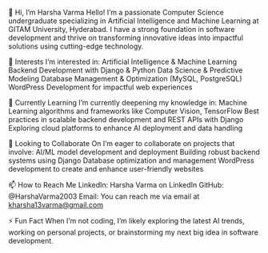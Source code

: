 👋 Hi, I’m Harsha Varma
Hello! I’m a passionate Computer Science undergraduate specializing in Artificial Intelligence and Machine Learning at GITAM University, Hyderabad. I have a strong foundation in software development and thrive on transforming innovative ideas into impactful solutions using cutting-edge technology.

👀 Interests
I’m interested in:
Artificial Intelligence & Machine Learning
Backend Development with Django & Python
Data Science & Predictive Modeling
Database Management & Optimization (MySQL, PostgreSQL)
WordPress Development for impactful web experiences

🌱 Currently Learning
I’m currently deepening my knowledge in:
Machine Learning algorithms and frameworks like Computer Vision, TensorFlow
Best practices in scalable backend development and REST APIs with Django
Exploring cloud platforms to enhance AI deployment and data handling

💞️ Looking to Collaborate On
I’m eager to collaborate on projects that involve:
AI/ML model development and deployment
Building robust backend systems using Django
Database optimization and management
WordPress development to create and enhance user-friendly websites

📫 How to Reach Me
LinkedIn: Harsha Varma on LinkedIn
GitHub: @HarshaVarma2003
Email: You can reach me via email at kharsha13varma@gmail.com

⚡ Fun Fact
When I’m not coding, I’m likely exploring the latest AI trends, working on personal projects, or brainstorming my next big idea in software development.
